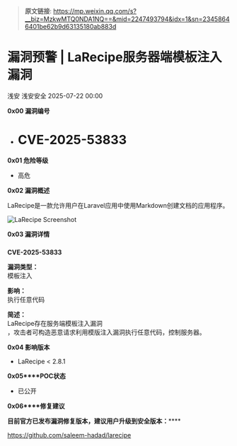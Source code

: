 > **原文链接**: https://mp.weixin.qq.com/s?__biz=MzkwMTQ0NDA1NQ==&mid=2247493794&idx=1&sn=23458646401be62b9d63135180ab883d

#  漏洞预警 | LaRecipe服务器端模板注入漏洞  
浅安  浅安安全   2025-07-22 00:00  
  
**0x00 漏洞编号**  
- # CVE-2025-53833  
  
**0x01 危险等级**  
- 高危  
  
**0x02 漏洞概述**  
  
LaRecipe是一款允许用户在Laravel应用中使用Markdown创建文档的应用程序。  
  
![LaRecipe Screenshot](https://mmbiz.qpic.cn/sz_mmbiz_png/7stTqD182SUs1EVWC1KUYrGG7njBzt5NibQ7cES2CAEJe9fYiarVtvftzCWI0YnPdiaLliaElAziaicX7IW03Ycoicp2w/640?wx_fmt=png&from=appmsg "")  
  
  
**0x03 漏洞详情**  
###   
  
**CVE-2025-53833**  
  
**漏洞类型：**  
模板注入  
  
**影响：**  
执行任意代码  
  
**简述：**  
LaRecipe存在服务端模板注入漏洞  
，攻击者可构造恶意请求利用模版注入漏洞执行任意代码，控制服务器。  
  
**0x04 影响版本**  
- LaRecipe < 2.8.1  
  
**0x05****POC状态**  
- 已公开  
  
**0x06****修复建议**  
  
******目前官方已发布漏洞修复版本，建议用户升级到安全版本****：******  
  
https://github.com/saleem-hadad/larecipe  
  
  
  
